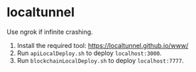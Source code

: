# localtunnel

Use ngrok if infinite crashing.

1. Install the required tool: https://localtunnel.github.io/www/
1. Run `apiLocalDeploy.sh` to deploy `localhost:3000`.
1. Run `blockchainLocalDeploy.sh` to deploy `localhost:7777`.